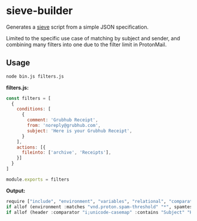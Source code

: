 # sieve-builder

Generates a [sieve](https://www.rfc-editor.org/info/rfc5228) script from a simple JSON specification.

Limited to the specific use case of matching by subject and sender, and combining many filters into one due to the filter limit in ProtonMail.

## Usage

```sh
node bin.js filters.js
```

**filters.js:**

```js
const filters = [
  {
    conditions: [
      {
        comment: 'Grubhub Receipt',
        from: 'noreply@grubhub.com',
        subject: 'Here is your Grubhub Receipt',
      }
    ],
    actions: [{
      fileinto: ['archive', 'Receipts'],
    }]
  }
]

module.exports = filters
```

**Output:**

```hs
require ["include", "environment", "variables", "relational", "comparator-i;ascii-numeric", "spamtest", "fileinto", "imap4flags"];
if allof (environment :matches "vnd.proton.spam-threshold" "*", spamtest :value "ge" :comparator "i;ascii-numeric" "${1}") {return;}
if allof (header :comparator "i;unicode-casemap" :contains "Subject" "Here is your Grubhub Receipt", address :all :comparator "i;unicode-casemap" :matches "From" "noreply@grubhub.com"){fileinto "archive";fileinto "Receipts";}
```
